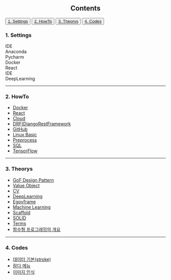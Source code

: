 ## <div align="center">Contents</div>
<button>[1. Settings](#1-settings)</button>
<button>[2. HowTo](#2-howto)</button>
<button>[3. Theorys](#3-theorys)</button>
<button>[4. Codes](#4-codes)</button>



<div >

### 1. Settings
IDE<br>
Anaconda<br>
Pycharm<br>
Docker<br>
React<br>
IDE<br>
DeepLearning<br>
</div>

---

<div>

### 2. HowTo
- <a href="https://github.com/Seongbae103/memo/blob/main/howto/Docker.md">Docker</a><br>
- <a href="https://github.com/Seongbae103/memo/blob/main/howto/React.md">React</a><br>
- <a href="https://github.com/Seongbae103/memo/blob/main/howto/cloud.md">Cloud</a><br>
- <a href="https://github.com/Seongbae103/memo/blob/main/howto/drf.md">DRF(DjangoRestFramework</a><br>
- <a href="https://github.com/Seongbae103/memo/blob/main/howto/github.md">GitHub</a><br>
- <a href="https://github.com/Seongbae103/memo/blob/main/howto/linux_basic(11-29).md">Linux Basic</a><br>
- <a href="https://github.com/Seongbae103/memo/blob/main/howto/preprocess.MD">Preprocess</a><br>
- <a href="https://github.com/Seongbae103/memo/blob/main/howto/sql.md">SQL</a><br>
- <a href="https://github.com/Seongbae103/memo/blob/main/howto/tensorflow.md">TensorFlow</a>
</div>

---
<div>

### 3. Theorys
- <a href="https://github.com/Seongbae103/memo/blob/main/theorys/GoF.md">GoF Design Pattern</a>
- <a href="https://github.com/Seongbae103/memo/blob/main/theorys/VO.MD">Value Object</a>
- <a href="https://github.com/Seongbae103/memo/blob/main/theorys/cv.MD">CV</a>
- <a href="https://github.com/Seongbae103/memo/blob/main/theorys/deeprunnig.md">DeepLearning</a>
- <a href="https://github.com/Seongbae103/memo/blob/main/theorys/egovframe.md">Egovframe</a>
- <a href="https://github.com/Seongbae103/memo/blob/main/theorys/ml.MD">Machine Learning</a>
- <a href="https://github.com/Seongbae103/memo/blob/main/theorys/scaffold.md">Scaffold</a>
- <a href="https://github.com/Seongbae103/memo/blob/main/theorys/solid.MD">SOLID</a>
- <a href="https://github.com/Seongbae103/memo/blob/main/theorys/term.md">Terms</a>
- <a href="https://github.com/Seongbae103/memo/blob/main/theorys/%ED%95%A8%EC%88%98%ED%98%95%20%ED%94%84%EB%A1%9C%EA%B7%B8%EB%9E%98%EB%B0%8D%EC%9D%98%20%EA%B0%9C%EC%9A%94.MD">함수형 프로그래밍의 개요</a>
</div>

---
<div>

### 4. Codes
- <a href="https://github.com/Seongbae103/memo/blob/main/codes/ex_stroke.py">데이터 기본(stroke)</a><br>
- <a href="https://github.com/Seongbae103/memo/blob/main/codes/lambdaMenu.py">람다 메뉴</a><br>
- <a href="https://github.com/Seongbae103/memo/blob/main/codes/%EC%9D%B4%EB%AF%B8%EC%A7%80%20%EC%9D%B8%EC%8B%9D.MD">이미지 인식</a><br>
</div>



